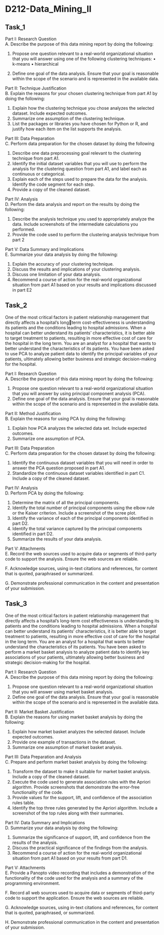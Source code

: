 # D212-Data_Mining_II

## Task_1

Part I: Research Question   
A. Describe the purpose of this data mining report by doing the following:
1. Propose one question relevant to a real-world organizational situation that you will answer using one
of the following clustering techniques:
• k-means
• hierarchical

2. Define one goal of the data analysis. Ensure that your goal is reasonable within the scope of the
scenario and is represented in the available data.

Part II: Technique Justification    
B. Explain the reasons for your chosen clustering technique from part A1 by doing the following:   
1. Explain how the clustering technique you chose analyzes the selected dataset. Include expected
outcomes.
2. Summarize one assumption of the clustering technique.
3. List the packages or libraries you have chosen for Python or R, and justify how each item on the list
supports the analysis.


Part III: Data Preparation     
C. Perform data preparation for the chosen dataset by doing the following
1. Describe one data preprocessing goal relevant to the clustering technique from part A1.
2. Identify the initial dataset variables that you will use to perform the analysis for the clustering
question from part A1, and label each as continuous or categorical.
3. Explain each of the steps used to prepare the data for the analysis. Identify the code segment for each
step.
4. Provide a copy of the cleaned dataset.


Part IV: Analysis      
D. Perform the data analysis and report on the results by doing the following:
1. Describe the analysis technique you used to appropriately analyze the data. Include screenshots of the
intermediate calculations you performed.
2. Provide the code used to perform the clustering analysis technique from part 2   

Part V: Data Summary and Implications      
E. Summarize your data analysis by doing the following:
1. Explain the accuracy of your clustering technique.
2. Discuss the results and implications of your clustering analysis.
3. Discuss one limitation of your data analysis.
4. Recommend a course of action for the real-world organizational situation from part A1 based on your
results and implications discussed in part E2

## Task_2

One of the most critical factors in patient relationship management that directly affects a hospital’s longterm cost-effectiveness is understanding its patients and the conditions leading to hospital admissions.
When a hospital can better understand its patients’ characteristics, it is better able to target treatment to
patients, resulting in more effective cost of care for the hospital in the long term.
You are an analyst for a hospital that wants to better understand the characteristics of its patients. You have
been asked to use PCA to analyze patient data to identify the principal variables of your patients, ultimately
allowing better business and strategic decision-making for the hospital.

Part I: Research Question     
A. Describe the purpose of this data mining report by doing the following:
1. Propose one question relevant to a real-world organizational situation that you will answer by using
principal component analysis (PCA).
2. Define one goal of the data analysis. Ensure that your goal is reasonable within the scope of the
scenario and is represented in the available data.

Part II: Method Justification      
B. Explain the reasons for using PCA by doing the following:
1. Explain how PCA analyzes the selected data set. Include expected outcomes.
2. Summarize one assumption of PCA.

Part III: Data Preparation     
C. Perform data preparation for the chosen dataset by doing the following:
1. Identify the continuous dataset variables that you will need in order to answer the PCA question
proposed in part A1.
2. Standardize the continuous dataset variables identified in part C1. Include a copy of the cleaned
dataset.

Part IV: Analysis       
D. Perform PCA by doing the following:
1. Determine the matrix of all the principal components.
2. Identify the total number of principal components using the elbow rule or the Kaiser criterion. Include
a screenshot of the scree plot.
3. Identify the variance of each of the principal components identified in part D2.
4. Identify the total variance captured by the principal components identified in part D2.
5. Summarize the results of your data analysis.

Part V: Attachments     
E. Record the web sources used to acquire data or segments of third-party code to support the analysis.
Ensure the web sources are reliable.

F. Acknowledge sources, using in-text citations and references, for content that is quoted, paraphrased or
summarized.

G. Demonstrate professional communication in the content and presentation of your submission.

## Task_3   

One of the most critical factors in patient relationship management that directly affects a
hospital’s long-term cost effectiveness is understanding its patients and the conditions leading to
hospital admissions. When a hospital can better understand its patients’ characteristics, it is
better able to target treatment to patients, resulting in more effective cost of care for the hospital
in the long term.
You are an analyst for a hospital that wants to better understand the characteristics of its
patients. You have been asked to perform a market basket analysis to analyze patient data to
identify key associations of your patients, ultimately allowing better business and strategic
decision-making for the hospital.

Part I: Research Question    
A. Describe the purpose of this data mining report by doing the following:
1. Propose one question relevant to a real-world organizational situation that you will answer using
market basket analysis.
2. Define one goal of the data analysis. Ensure that your goal is reasonable within the scope of the
scenario and is represented in the available data.

Part II: Market Basket Justification     
B. Explain the reasons for using market basket analysis by doing the following:
1. Explain how market basket analyzes the selected dataset. Include expected outcomes.
2. Provide one example of transactions in the dataset.
3. Summarize one assumption of market basket analysis.

Part III: Data Preparation and Analysis      
C. Prepare and perform market basket analysis by doing the following:
1. Transform the dataset to make it suitable for market basket analysis. Include a copy of the cleaned
dataset.
2. Execute the code used to generate association rules with the Apriori algorithm. Provide screenshots
that demonstrate the error-free functionality of the code.
3. Provide values for the support, lift, and confidence of the association rules table.
4. Identify the top three rules generated by the Apriori algorithm. Include a screenshot of the top rules along with their summaries. 

Part IV: Data Summary and Implications     
D. Summarize your data analysis by doing the following:
1. Summarize the significance of support, lift, and confidence from the results of the analysis.
2. Discuss the practical significance of the findings from the analysis.
3. Recommend a course of action for the real-world organizational situation from part A1 based on your results from part D1.

Part V: Attachments     
E. Provide a Panopto video recording that includes a demonstration of the functionality of the code used for the analysis and a summary of the programming environment.

F. Record all web sources used to acquire data or segments of third-party code to support the application. Ensure the web sources are reliable.

G. Acknowledge sources, using in-text citations and references, for content that is quoted, paraphrased, or
summarized.

H. Demonstrate professional communication in the content and presentation of your submission.






